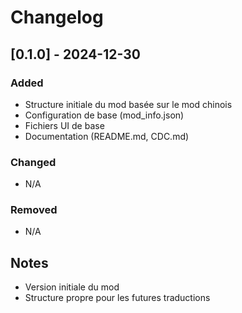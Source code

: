 # Changelog

## [0.1.0] - 2024-12-30

### Added
- Structure initiale du mod basée sur le mod chinois
- Configuration de base (mod_info.json)
- Fichiers UI de base
- Documentation (README.md, CDC.md)

### Changed
- N/A

### Removed
- N/A

## Notes
- Version initiale du mod
- Structure propre pour les futures traductions
